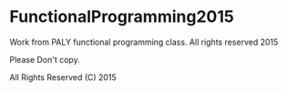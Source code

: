 # FunctionalProgramming2015
Work from PALY functional programming class.  All rights reserved 2015

Please Don't copy.

All Rights Reserved (C) 2015